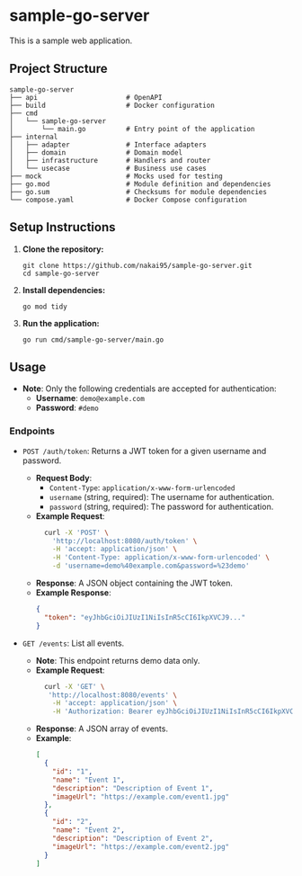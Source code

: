 # sample-go-server

This is a sample web application.

## Project Structure

```
sample-go-server
├── api                      # OpenAPI
├── build                    # Docker configuration
├── cmd
│   └── sample-go-server
│       └── main.go          # Entry point of the application
├── internal
│   ├── adapter              # Interface adapters
│   ├── domain               # Domain model
│   ├── infrastructure       # Handlers and router
│   └── usecase              # Business use cases
├── mock                     # Mocks used for testing
├── go.mod                   # Module definition and dependencies
├── go.sum                   # Checksums for module dependencies
└── compose.yaml             # Docker Compose configuration
```

## Setup Instructions

1. **Clone the repository:**

   ```
   git clone https://github.com/nakai95/sample-go-server.git
   cd sample-go-server
   ```

2. **Install dependencies:**

   ```
   go mod tidy
   ```

3. **Run the application:**
   ```
   go run cmd/sample-go-server/main.go
   ```

## Usage

- **Note**: Only the following credentials are accepted for authentication:
  - **Username**: `demo@example.com`
  - **Password**: `#demo`

### Endpoints

- `POST /auth/token`: Returns a JWT token for a given username and password.

  - **Request Body**:
    - `Content-Type`: `application/x-www-form-urlencoded`
    - `username` (string, required): The username for authentication.
    - `password` (string, required): The password for authentication.
  - **Example Request**:
    ```bash
      curl -X 'POST' \
        'http://localhost:8080/auth/token' \
        -H 'accept: application/json' \
        -H 'Content-Type: application/x-www-form-urlencoded' \
        -d 'username=demo%40example.com&password=%23demo'
    ```
  - **Response**: A JSON object containing the JWT token.
  - **Example Response**:
    ```json
    {
      "token": "eyJhbGciOiJIUzI1NiIsInR5cCI6IkpXVCJ9..."
    }
    ```

- `GET /events`: List all events.
  - **Note**: This endpoint returns demo data only.
  - **Example Request**:
    ```bash
      curl -X 'GET' \
       'http://localhost:8080/events' \
        -H 'accept: application/json' \
        -H 'Authorization: Bearer eyJhbGciOiJIUzI1NiIsInR5cCI6IkpXVCJ9...'
    ```
  - **Response**: A JSON array of events.
  - **Example**:
    ```json
    [
      {
        "id": "1",
        "name": "Event 1",
        "description": "Description of Event 1",
        "imageUrl": "https://example.com/event1.jpg"
      },
      {
        "id": "2",
        "name": "Event 2",
        "description": "Description of Event 2",
        "imageUrl": "https://example.com/event2.jpg"
      }
    ]
    ```
